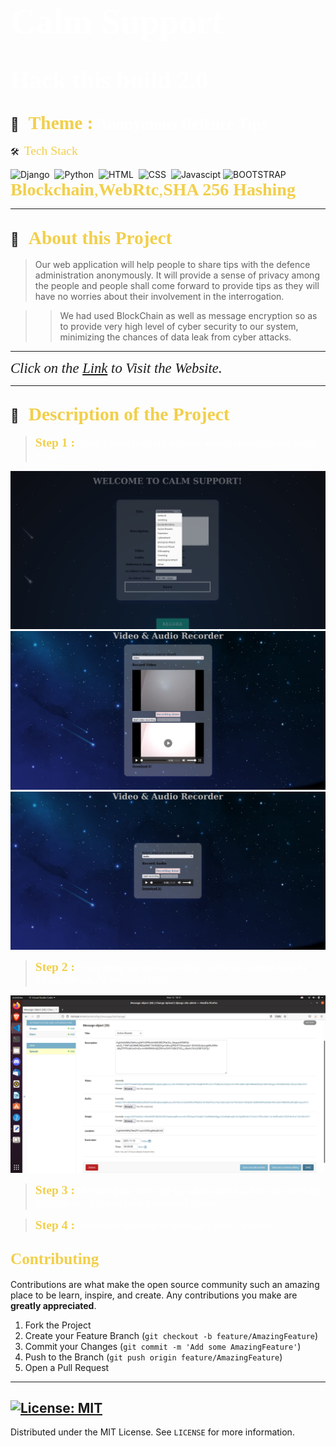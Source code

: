 # <span style="color:#fff; font-family: 'Bebas Neue'; font-size: 2em;">**Calm Support** </span>

# <span style="color:#fff; font-family: 'Bebas Neue'; font-size: 1.4em;">**Hack this build 2.0** </span>

##  💼 &nbsp; <span style="color: #f2cf4a; font-family: Babas; font-size: 1.4em;">**Theme :**</span><span style="color:#fff; font-family: 'Bebas Neue'; font-size: 1.2em;">  Anonymous Defence Tips
</span>

 🛠 &nbsp;<span style="color: #f2cf4a; font-family: Babas; font-size: 1.4em;">Tech Stack
</span>

![Django](https://img.shields.io/badge/django%20-%23092E20.svg?&style=for-the-badge&logo=django&logoColor=white)&nbsp;
![Python](https://img.shields.io/badge/python%20-%2314354C.svg?&style=for-the-badge&logo=python&logoColor=white)&nbsp;
![HTML](https://img.shields.io/badge/html5%20-%23E34F26.svg?&style=for-the-badge&logo=html5&logoColor=white)&nbsp;
![CSS](https://img.shields.io/badge/css3%20-%231572B6.svg?&style=for-the-badge&logo=css3&logoColor=white)&nbsp;
![Javascipt](https://img.shields.io/badge/javascript%20-%23323330.svg?&style=for-the-badge&logo=javascript&logoColor=%23F7DF1E)
![BOOTSTRAP](https://img.shields.io/badge/Bootstrap-563D7C?style=for-the-badge&logo=bootstrap&logoColor=white)
<span style="color: #f2cf4a; font-family: Babas; font-size: 2.0em;">**Blockchain**,**WebRtc**,**SHA 256 Hashing**</span>

----


## 🔭 &nbsp; <span style="color: #f2cf4a; font-family: Babas; font-size: 1.4em;">About this Project
</span>

>Our web application will help people to share tips with the defence administration anonymously. It will provide a sense of privacy among the people and people shall come forward to provide tips as they will have no worries about their involvement in the interrogation.

>>We had used BlockChain as well as message encryption so as to provide very high level of cyber security to our system, minimizing the chances of data leak from cyber attacks. 

</span>

----

<span style="font-family: times, serif; font-size:17pt; font-style:italic">Click on the 
[Link](http://lovekesh.pythonanywhere.com/)
to Visit the Website.</span>

----

## 🔭 &nbsp; <span style="color: #f2cf4a; font-family: Babas; font-size: 1.4em;">Description of the Project
</span>

><span style="color: #f2cf4a; font-family: Babas; font-size: 1.4em;">**Step 1 :**</span><span style="color:#fff; font-family: 'Bebas Neue'; font-size: 1.2em;">  Fetch tips of user via website -either video/picture, audio or text.
</span>

![Home page](./images/2.jpg)
![Home page](./images/3.jpg)
![Home page](./images/4.jpg)


><span style="color: #f2cf4a; font-family: Babas; font-size: 1.4em;">**Step 2 :**</span><span style="color:#fff; font-family: 'Bebas Neue'; font-size: 1.2em;">  Encrypting the messages that can be decrypted only by admin having the required keys
</span>

![Home page](./images/1.png)

><span style="color: #f2cf4a; font-family: Babas; font-size: 1.4em;">**Step 3 :**</span><span style="color:#fff; font-family: 'Bebas Neue'; font-size: 1.2em;">  Decoding the message by admin and marking the message as spam or valid and taking required actions.

</span>

><span style="color: #f2cf4a; font-family: Babas; font-size: 1.4em;">**Step 4 :**</span><span style="color:#fff; font-family: 'Bebas Neue'; font-size: 1.2em;">  Automatic deletion of messages after 24 hours.

</span>

<!-- CONTRIBUTING -->

## <span style="color: #f2cf4a; font-family: Babas; font-size: 1.2em;">Contributing
</span>

Contributions are what make the open source community such an amazing place to be learn, inspire, and create. Any contributions you make are **greatly appreciated**.

1. Fork the Project
2. Create your Feature Branch (`git checkout -b feature/AmazingFeature`)
3. Commit your Changes (`git commit -m 'Add some AmazingFeature'`)
4. Push to the Branch (`git push origin feature/AmazingFeature`)
5. Open a Pull Request
----
<!-- LICENSE -->
## [![License: MIT](https://img.shields.io/badge/License-MIT-yellow.svg)](https://opensource.org/licenses/MIT)    

Distributed under the MIT License. See `LICENSE` for more information.












